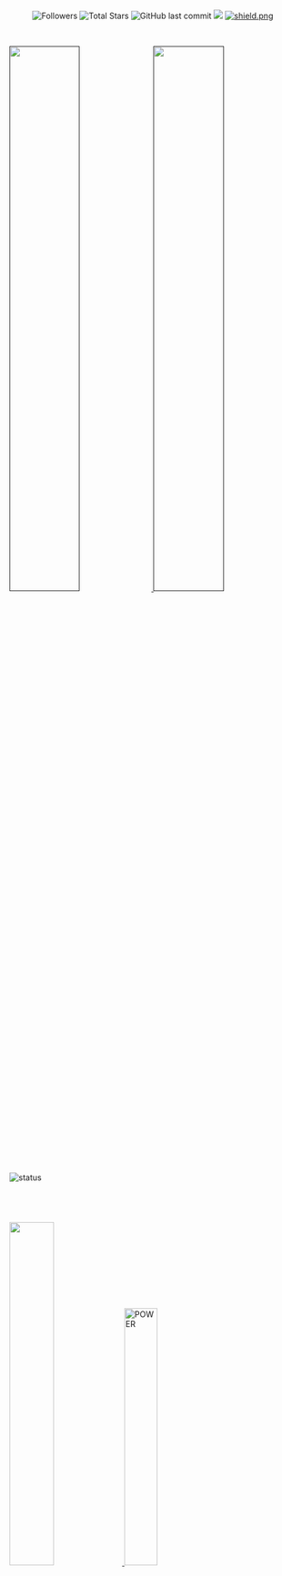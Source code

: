 


#
<p align="center">
  <img alt="Followers" src="https://img.shields.io/github/followers/AMIR-H-P?style=social">
  <img alt="Total Stars" src="https://img.shields.io/github/stars/AMIR-H-P?style=social">
  <img alt="GitHub last commit" src="https://img.shields.io/github/last-commit/AMIR-H-P/Discord-Nuker">
  <img src="https://komarev.com/ghpvc/?username=AMIR-H-P">
  <a href="https://discord.gg/iranian" target="_blank"> <img src="https://discordapp.com/api/guilds/967103945770160188/widget.png?style=shield" alt="shield.png"></a>
</p>

<br/>
<p align="left">
  <a href="">
  <img width="49.5%" src="https://github-readme-stats.vercel.app/api?username=AMIR-H-P&show_icons=true&theme=gruvbox&hide_border=true" />
    <img width="49.5%" src="https://github-readme-streak-stats.herokuapp.com/?user=AMIR-H-P&theme=gruvbox&hide_border=true" />
  </a>
</p>
<br>



![status](https://github-readme-stats.vercel.app/api/top-langs/?username=AMIR-H-P&layout=Demo)


#

<br/>
<p align="left">
  <a href="https://discord.gg/iranian">
  <img width="39.3%" src="https://discord.c99.nl/widget/theme-3/700396619564056646.png" />
    <img width="34%" arget="_blank" src="https://discordapp.com/api/guilds/967103945770160188/widget.png?style=banner2" alt="POWER"/>
  </a>
</p>
<br>


